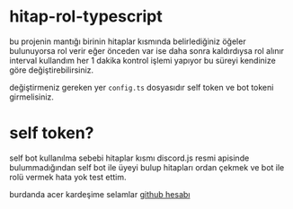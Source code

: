 # hitap-rol-typescript

bu projenin mantığı birinin hitaplar kısmında belirlediğiniz öğeler bulunuyorsa rol verir eğer önceden var ise daha sonra kaldırdıysa rol alınır interval kullandım her 1 dakika kontrol işlemi yapıyor bu süreyi kendinize göre değiştirebilirsiniz.

değiştirmeniz gereken yer ```config.ts``` dosyasıdır self token ve bot tokeni girmelisiniz.

# self token?

self bot kullanılma sebebi hitaplar kısmı discord.js resmi apisinde bulummadığından self bot ile üyeyi bulup hitapları ordan çekmek ve bot ile rolü vermek hata yok test ettim.


burdanda acer kardeşime selamlar [github hesabı](https://github.com/acerhizmq/)
